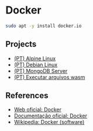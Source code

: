 # Docker

```bash
sudo apt -y install docker.io
```

## Projects

* [(PT) Alpine Linux](./alpine/)
* [(PT) Debian Linux](./debian/)
* [(PT) MongoDB Server](./mongodb/)
* [(PT) Executar arquivos wasm](./wasm/)

## References

* [Web oficial: Docker](https://www.docker.com/)
* [Documentação oficial: Docker](https://docs.docker.com/)
* [Wikipedia: Docker (software)](https://pt.wikipedia.org/wiki/Docker_(software))
